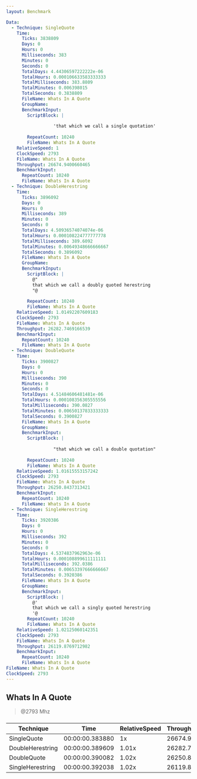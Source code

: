 ```yaml
---
layout: Benchmark

Data: 
  - Technique: SingleQuote
    Time: 
      Ticks: 3838809
      Days: 0
      Hours: 0
      Milliseconds: 383
      Minutes: 0
      Seconds: 0
      TotalDays: 4.44306597222222e-06
      TotalHours: 0.000106633583333333
      TotalMilliseconds: 383.8809
      TotalMinutes: 0.006398015
      TotalSeconds: 0.3838809
      FileName: Whats In A Quote
      GroupName: 
      BenchmarkInput: 
        ScriptBlock: |
          
                  'that which we call a single quotation'
              
        RepeatCount: 10240
        FileName: Whats In A Quote
    RelativeSpeed: 1
    ClockSpeed: 2793
    FileName: Whats In A Quote
    Throughput: 26674.9400660465
    BenchmarkInput: 
      RepeatCount: 10240
      FileName: Whats In A Quote
  - Technique: DoubleHerestring
    Time: 
      Ticks: 3896092
      Days: 0
      Hours: 0
      Milliseconds: 389
      Minutes: 0
      Seconds: 0
      TotalDays: 4.50936574074074e-06
      TotalHours: 0.000108224777777778
      TotalMilliseconds: 389.6092
      TotalMinutes: 0.00649348666666667
      TotalSeconds: 0.3896092
      FileName: Whats In A Quote
      GroupName: 
      BenchmarkInput: 
        ScriptBlock: |
          @"
          that which we call a doubly quoted herestring
          "@
              
        RepeatCount: 10240
        FileName: Whats In A Quote
    RelativeSpeed: 1.01492207609183
    ClockSpeed: 2793
    FileName: Whats In A Quote
    Throughput: 26282.7469166539
    BenchmarkInput: 
      RepeatCount: 10240
      FileName: Whats In A Quote
  - Technique: DoubleQuote
    Time: 
      Ticks: 3900827
      Days: 0
      Hours: 0
      Milliseconds: 390
      Minutes: 0
      Seconds: 0
      TotalDays: 4.51484606481481e-06
      TotalHours: 0.000108356305555556
      TotalMilliseconds: 390.0827
      TotalMinutes: 0.00650137833333333
      TotalSeconds: 0.3900827
      FileName: Whats In A Quote
      GroupName: 
      BenchmarkInput: 
        ScriptBlock: |
          
                  "that which we call a double quotation"
              
        RepeatCount: 10240
        FileName: Whats In A Quote
    RelativeSpeed: 1.01615553157242
    ClockSpeed: 2793
    FileName: Whats In A Quote
    Throughput: 26250.8437313421
    BenchmarkInput: 
      RepeatCount: 10240
      FileName: Whats In A Quote
  - Technique: SingleHerestring
    Time: 
      Ticks: 3920386
      Days: 0
      Hours: 0
      Milliseconds: 392
      Minutes: 0
      Seconds: 0
      TotalDays: 4.5374837962963e-06
      TotalHours: 0.000108899611111111
      TotalMilliseconds: 392.0386
      TotalMinutes: 0.00653397666666667
      TotalSeconds: 0.3920386
      FileName: Whats In A Quote
      GroupName: 
      BenchmarkInput: 
        ScriptBlock: |
          @'
          that which we call a singly quoted herestring
          '@
        RepeatCount: 10240
        FileName: Whats In A Quote
    RelativeSpeed: 1.02125060142351
    ClockSpeed: 2793
    FileName: Whats In A Quote
    Throughput: 26119.8769712982
    BenchmarkInput: 
      RepeatCount: 10240
      FileName: Whats In A Quote
FileName: Whats In A Quote
ClockSpeed: 2793
---
```

Whats In A Quote
----------------
> @2793 Mhz


### 


|Technique       |Time           |RelativeSpeed|Throughput|
|----------------|---------------|-------------|----------|
|SingleQuote     |00:00:00.383880|1x           |26674.94/s|
|DoubleHerestring|00:00:00.389609|1.01x        |26282.75/s|
|DoubleQuote     |00:00:00.390082|1.02x        |26250.84/s|
|SingleHerestring|00:00:00.392038|1.02x        |26119.88/s|

